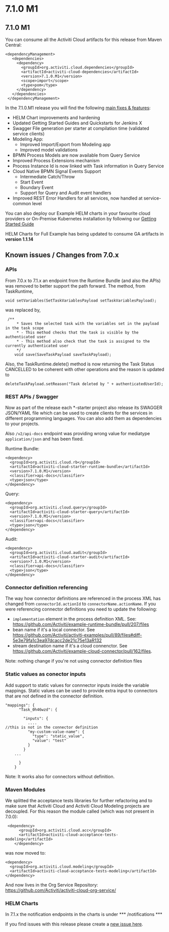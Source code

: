 # 7.1.0 M1

## 7.1.0 M1

You can consume all the Activiti Cloud artifacts for this release from Maven Central:

```text
<dependencyManagement>
   <dependencies>
     <dependency>
       <groupId>org.activiti.cloud.dependencies</groupId>
       <artifactId>activiti-cloud-dependencies</artifactId>
       <version>7.1.0.M1</version>
       <scope>import</scope>
       <type>pom</type>
     </dependency>
   </dependencies>
 </dependencyManagement>
```

In the 7.1.0.M1 release you will find the following [main fixes & features](https://github.com/Activiti/Activiti/milestone/12?closed=1):

* HELM Chart improvements and hardening
* Updated Getting Started Guides and Quickstarts for Jenkins X
* Swagger File generation per starter at compilation time (validated service clients)
* Modeling App:
  * Improved Import/Export from Modeling app
  * Improved model validations
* BPMN Process Models are now available from Query Service
* Improved Process Extensions mechanism
* Process Instance Id is now linked with Task information in Query Service
* Cloud Native BPMN Signal Events Support 
  * Intermediate Catch/Throw
  * Start Event
  * Boundary Event
  * Support for Query and Audit event handlers
* Improved REST Error Handlers for all services, now handled at service-common level


You can also deploy our Example HELM charts in your favourite cloud providers or On-Premise Kubernetes installation by following our [Getting Started Guide](https://activiti.gitbook.io/activiti-7-developers-guide/getting-started/getting-started-activiti-cloud)

HELM Charts for Full Example has being updated to consume GA artifacts in **version 1.1.14**


## Known issues / Changes from 7.0.x

### APIs
From 7.0.x to 7.1.x an endpoint from the Runtime Bundle (and also the APIs) was removed to better support the path forward.  The method, from TaskRuntime, 

```
void setVariables(SetTaskVariablesPayload setTaskVariablesPayload);
```
was replaced by,

```
 /**
     * Saves the selected task with the variables set in the payload in the task scope
     * - This method checks that the task is visible by the authenticated user
     * - This method also check that the task is assigned to the currently authenticated user
     */
    void save(SaveTaskPayload saveTaskPayload);
```

Also, the TaskRuntime.delete() method is now returning the Task Status CANCELLED to be coherent with other operations and the reason is updated to  

```
deleteTaskPayload.setReason("Task deleted by " + authenticatedUserId);
```

### REST APIs / Swagger
Now as part of the release each *-starter project also release its SWAGGER JSON/YAML file which can be used to create clients for the services in different programming languages. You can also add them as dependencies to your projects.

Also `/v2/api-docs` endpoint was providing wrong value for mediatype `application/json` and has been fixed. 

Runtime Bundle: 

```
<dependency>
  <groupId>org.activiti.cloud.rb</groupId>
  <artifactId>activiti-cloud-starter-runtime-bundle</artifactId>
  <version>7.1.0.M1</version>
  <classifier>api-docs</classifier>
  <type>json</type>
</dependency>
```

Query: 
```
<dependency>
  <groupId>org.activiti.cloud.query</groupId>
  <artifactId>activiti-cloud-starter-query</artifactId>
  <version>7.1.0.M1</version>
  <classifier>api-docs</classifier>
  <type>json</type>
</dependency>
```

Audit: 

```
<dependency>
  <groupId>org.activiti.cloud.audit</groupId>
  <artifactId>activiti-cloud-starter-audit</artifactId>
  <version>7.1.0.M1</version>
  <classifier>api-docs</classifier>
  <type>json</type>
</dependency>
```

### Connector definition referencing
The way how connector definitions are referenced in the process XML has changed from `connectorId.actionId` to `connectorName.actionName`. If you were referencing connector definitions you need to update the following:
- `implementation` element in the process definition XML. See: https://github.com/Activiti/example-runtime-bundle/pull/207/files
- bean name if it's a local connector. See https://github.com/Activiti/activiti-examples/pull/89/files#diff-5e3e79fa1c3ea97dcacc2de21c75e13aR132
- stream destination name if it's a cloud connenctor. See https://github.com/Activiti/example-cloud-connector/pull/162/files.

Note: nothing change if you're not using connector definition files

### Static values as conector inputs
Add support to static values for connnector inputs inside the variable mappings. Static values can be used to provide extra input to connectors that are not defined in the connector definition. 

```
"mappings": {
      "Task_0h46wzd": {
        
        "inputs": {
          ....
//this is not in the connector definition
          "my-custom-value-name": {
            "type": "static_value",
            "value": "test"
          }
        }
	...

      }
    }
```

Note: It works also for connectors without definition.




### Maven Modules
We splitted the acceptance tests libraries for further refactoring and to make sure that Activiti Cloud and Activiti Cloud Modeling projects are decoupled. For this reason the module called (which was not present in 7.0.0):
```
 <dependency>
	  <groupId>org.activiti.cloud.acc</groupId>
	  <artifactId>activiti-cloud-acceptance-tests-modeling</artifactId>
	</dependency>
```
was now moved to:

```
<dependency>
  <groupId>org.activiti.cloud.modeling</groupId>
  <artifactId>activiti-cloud-acceptance-tests-modeling</artifactId>
</dependency>
```
And now lives in the Org Service Repository: https://github.com/Activiti/activiti-cloud-org-service/

### HELM Charts
In 7.1.x the notification endpoints in the charts is under *** /notifications *** 

If you find issues with this release please create a [new issue here](http://github.com/activiti/activiti/issues).

